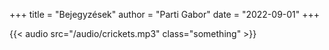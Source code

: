 +++
title = "Bejegyzések"
author = "Parti Gabor"
date = "2022-09-01"
+++

{{< audio src="/audio/crickets.mp3" class="something" >}}